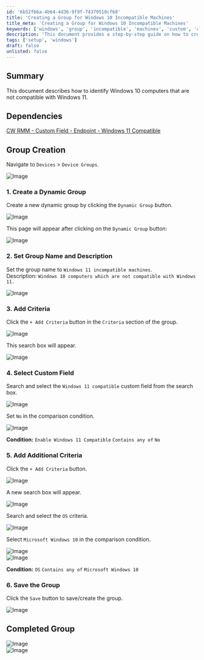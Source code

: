 ```yaml
---
id: '6b52f66a-4b64-4d36-9f9f-74379510cf68'
title: 'Creating a Group for Windows 10 Incompatible Machines'
title_meta: 'Creating a Group for Windows 10 Incompatible Machines'
keywords: ['windows', 'group', 'incompatible', 'machines', 'custom', 'criteria']
description: 'This document provides a step-by-step guide on how to create a dynamic group in ConnectWise RMM for Windows 10 computers that are not compatible with Windows 11. It includes instructions on setting up custom fields and criteria to accurately identify incompatible machines.'
tags: ['setup', 'windows']
draft: false
unlisted: false
---
```


## Summary

This document describes how to identify Windows 10 computers that are not compatible with Windows 11.

## Dependencies

[CW RMM - Custom Field - Endpoint - Windows 11 Compatible](<../custom-fields/Endpoint - Windows 11 Compatible.md>)

## Group Creation

Navigate to `Devices` > `Device Groups`.

![Image](../../../static/img/Windows-11-incompatible-machines/image_1.png)

### 1. Create a Dynamic Group

Create a new dynamic group by clicking the `Dynamic Group` button.

![Image](../../../static/img/Windows-11-incompatible-machines/image_2.png)

This page will appear after clicking on the `Dynamic Group` button:

![Image](../../../static/img/Windows-11-incompatible-machines/image_3.png)

### 2. Set Group Name and Description

Set the group name to `Windows 11 incompatible machines`.  
Description: `Windows 10 computers which are not compatible with Windows 11.`

![Image](../../../static/img/Windows-11-incompatible-machines/image_4.png)

### 3. Add Criteria

Click the `+ Add Criteria` button in the `Criteria` section of the group.

![Image](../../../static/img/Windows-11-incompatible-machines/image_5.png)

This search box will appear.

![Image](../../../static/img/Windows-11-incompatible-machines/image_6.png)

### 4. Select Custom Field

Search and select the `Windows 11 compatible` custom field from the search box.

![Image](../../../static/img/Windows-11-incompatible-machines/image_7.png)

Set `No` in the comparison condition.

![Image](../../../static/img/Windows-11-incompatible-machines/image_8.png)

**Condition:** `Enable Windows 11 Compatible` `Contains any of` `No`

### 5. Add Additional Criteria

Click the `+ Add Criteria` button.

![Image](../../../static/img/Windows-11-incompatible-machines/image_9.png)

A new search box will appear.

![Image](../../../static/img/Windows-11-incompatible-machines/image_10.png)

Search and select the `OS` criteria.

![Image](../../../static/img/Windows-11-incompatible-machines/image_11.png)

Select `Microsoft Windows 10` in the comparison condition.

![Image](../../../static/img/Windows-11-incompatible-machines/image_12.png)  
![Image](../../../static/img/Windows-11-incompatible-machines/image_13.png)

**Condition:** `OS` `Contains any of` `Microsoft Windows 10`

### 6. Save the Group

Click the `Save` button to save/create the group.

![Image](../../../static/img/Windows-11-incompatible-machines/image_14.png)

## Completed Group

![Image](../../../static/img/Windows-11-incompatible-machines/image_15.png)  
![Image](../../../static/img/Windows-11-incompatible-machines/image_16.png)
